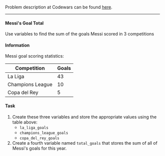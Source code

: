 Problem description at Codewars can be found
[here](https://www.codewars.com/kata/55ca77fa094a2af31f00002a/train/python).

-------------

#### Messi's Goal Total
Use variables to find the sum of the goals Messi scored in 3 competitions

#### Information
Messi goal scoring statistics:

| Competition      | Goals |
| ---------------- | ----- |
| La Liga          | 43    |
| Champions League | 10    |
| Copa del Rey     | 5     |

#### Task
1. Create these three variables and store the appropriate values using the table above:
   * `la_liga_goals`
   * `champions_league_goals`
   * `copa_del_rey_goals`
2. Create a fourth variable named `total_goals` that stores the sum of all of Messi's goals for this
   year.
